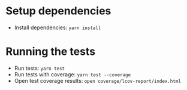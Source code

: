 # Setup dependencies

* Install dependencies: `yarn install`

# Running the tests

* Run tests: `yarn test`
* Run tests with coverage: `yarn test --coverage`
* Open test coverage results: `open coverage/lcov-report/index.html`
